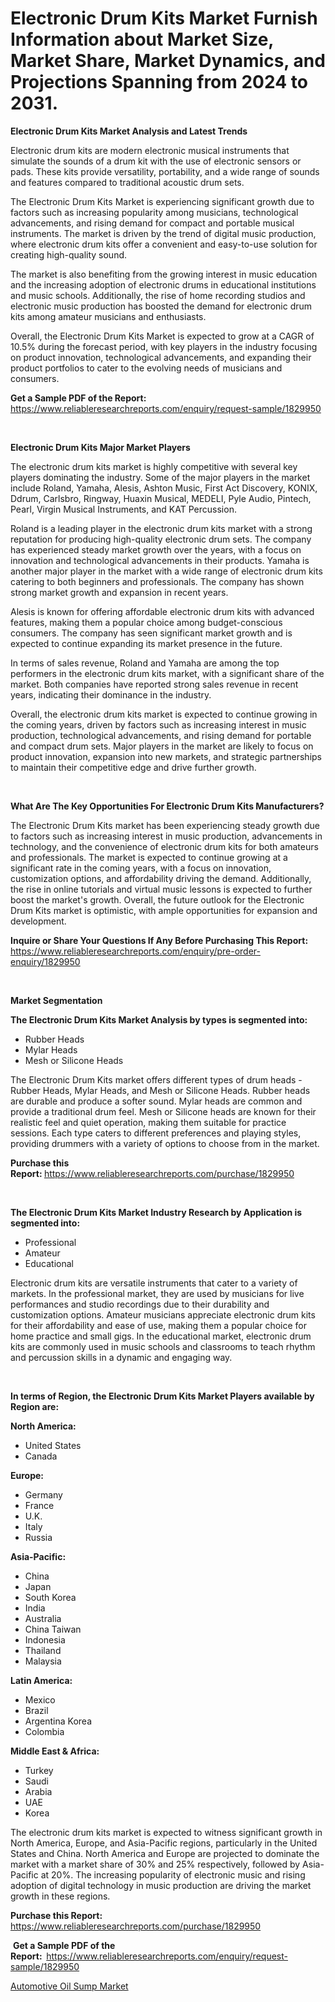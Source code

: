 <p><h1>Electronic Drum Kits Market Furnish Information about Market Size, Market Share, Market Dynamics, and Projections Spanning from 2024 to 2031.</h1></p><p><strong>Electronic Drum Kits Market Analysis and Latest Trends</strong></p>
<p><p>Electronic drum kits are modern electronic musical instruments that simulate the sounds of a drum kit with the use of electronic sensors or pads. These kits provide versatility, portability, and a wide range of sounds and features compared to traditional acoustic drum sets.</p><p>The Electronic Drum Kits Market is experiencing significant growth due to factors such as increasing popularity among musicians, technological advancements, and rising demand for compact and portable musical instruments. The market is driven by the trend of digital music production, where electronic drum kits offer a convenient and easy-to-use solution for creating high-quality sound.</p><p>The market is also benefiting from the growing interest in music education and the increasing adoption of electronic drums in educational institutions and music schools. Additionally, the rise of home recording studios and electronic music production has boosted the demand for electronic drum kits among amateur musicians and enthusiasts.</p><p>Overall, the Electronic Drum Kits Market is expected to grow at a CAGR of 10.5% during the forecast period, with key players in the industry focusing on product innovation, technological advancements, and expanding their product portfolios to cater to the evolving needs of musicians and consumers.</p></p>
<p><strong>Get a Sample PDF of the Report:&nbsp;</strong> <a href="https://www.reliableresearchreports.com/enquiry/request-sample/1829950">https://www.reliableresearchreports.com/enquiry/request-sample/1829950</a></p>
<p>&nbsp;</p>
<p><strong>Electronic Drum Kits Major Market Players</strong></p>
<p><p>The electronic drum kits market is highly competitive with several key players dominating the industry. Some of the major players in the market include Roland, Yamaha, Alesis, Ashton Music, First Act Discovery, KONIX, Ddrum, Carlsbro, Ringway, Huaxin Musical, MEDELI, Pyle Audio, Pintech, Pearl, Virgin Musical Instruments, and KAT Percussion.</p><p>Roland is a leading player in the electronic drum kits market with a strong reputation for producing high-quality electronic drum sets. The company has experienced steady market growth over the years, with a focus on innovation and technological advancements in their products. Yamaha is another major player in the market with a wide range of electronic drum kits catering to both beginners and professionals. The company has shown strong market growth and expansion in recent years.</p><p>Alesis is known for offering affordable electronic drum kits with advanced features, making them a popular choice among budget-conscious consumers. The company has seen significant market growth and is expected to continue expanding its market presence in the future. </p><p>In terms of sales revenue, Roland and Yamaha are among the top performers in the electronic drum kits market, with a significant share of the market. Both companies have reported strong sales revenue in recent years, indicating their dominance in the industry.</p><p>Overall, the electronic drum kits market is expected to continue growing in the coming years, driven by factors such as increasing interest in music production, technological advancements, and rising demand for portable and compact drum sets. Major players in the market are likely to focus on product innovation, expansion into new markets, and strategic partnerships to maintain their competitive edge and drive further growth.</p></p>
<p>&nbsp;</p>
<p><strong>What Are The Key Opportunities For Electronic Drum Kits Manufacturers?</strong></p>
<p><p>The Electronic Drum Kits market has been experiencing steady growth due to factors such as increasing interest in music production, advancements in technology, and the convenience of electronic drum kits for both amateurs and professionals. The market is expected to continue growing at a significant rate in the coming years, with a focus on innovation, customization options, and affordability driving the demand. Additionally, the rise in online tutorials and virtual music lessons is expected to further boost the market's growth. Overall, the future outlook for the Electronic Drum Kits market is optimistic, with ample opportunities for expansion and development.</p></p>
<p><strong>Inquire or Share Your Questions If Any Before Purchasing This Report:</strong> <a href="https://www.reliableresearchreports.com/enquiry/pre-order-enquiry/1829950">https://www.reliableresearchreports.com/enquiry/pre-order-enquiry/1829950</a></p>
<p>&nbsp;</p>
<p><strong>Market Segmentation</strong></p>
<p><strong>The Electronic Drum Kits Market Analysis by types is segmented into:</strong></p>
<p><ul><li>Rubber Heads</li><li>Mylar Heads</li><li>Mesh or Silicone Heads</li></ul></p>
<p><p>The Electronic Drum Kits market offers different types of drum heads - Rubber Heads, Mylar Heads, and Mesh or Silicone Heads. Rubber heads are durable and produce a softer sound. Mylar heads are common and provide a traditional drum feel. Mesh or Silicone heads are known for their realistic feel and quiet operation, making them suitable for practice sessions. Each type caters to different preferences and playing styles, providing drummers with a variety of options to choose from in the market.</p></p>
<p><strong>Purchase this Report:&nbsp;</strong><a href="https://www.reliableresearchreports.com/purchase/1829950">https://www.reliableresearchreports.com/purchase/1829950</a></p>
<p>&nbsp;</p>
<p><strong>The Electronic Drum Kits Market Industry Research by Application is segmented into:</strong></p>
<p><ul><li>Professional</li><li>Amateur</li><li>Educational</li></ul></p>
<p><p>Electronic drum kits are versatile instruments that cater to a variety of markets. In the professional market, they are used by musicians for live performances and studio recordings due to their durability and customization options. Amateur musicians appreciate electronic drum kits for their affordability and ease of use, making them a popular choice for home practice and small gigs. In the educational market, electronic drum kits are commonly used in music schools and classrooms to teach rhythm and percussion skills in a dynamic and engaging way.</p></p>
<p>&nbsp;</p>
<p><strong>In terms of Region, the Electronic Drum Kits Market Players available by Region are:</strong></p>
<p>
    <p> <strong> North America: </strong>
        <ul>
            <li>United States</li>
            <li>Canada</li>
        </ul>
        </p> 
    <p> <strong> Europe: </strong>
        <ul>
            <li>Germany</li>
            <li>France</li>
            <li>U.K.</li>
            <li>Italy</li>
            <li>Russia</li>
        </ul>
        </p> 
    <p> <strong> Asia-Pacific: </strong>
        <ul>
            <li>China</li>
            <li>Japan</li>
            <li>South Korea</li>
            <li>India</li>
            <li>Australia</li>
            <li>China Taiwan</li>
            <li>Indonesia</li>
            <li>Thailand</li>
            <li>Malaysia</li>
        </ul>
        </p> 
    <p> <strong> Latin America: </strong>
        <ul>
            <li>Mexico</li>
            <li>Brazil</li>
            <li>Argentina Korea</li>
            <li>Colombia</li>
        </ul>
        </p> 
    <p> <strong> Middle East & Africa: </strong>
        <ul>
            <li>Turkey</li>
            <li>Saudi</li>
            <li>Arabia</li>
            <li>UAE</li>
            <li>Korea</li>
        </ul>
    </p>
    </p>
<p><p>The electronic drum kits market is expected to witness significant growth in North America, Europe, and Asia-Pacific regions, particularly in the United States and China. North America and Europe are projected to dominate the market with a market share of 30% and 25% respectively, followed by Asia-Pacific at 20%. The increasing popularity of electronic music and rising adoption of digital technology in music production are driving the market growth in these regions.</p></p>
<p><strong>Purchase this Report: </strong><a href="https://www.reliableresearchreports.com/purchase/1829950">https://www.reliableresearchreports.com/purchase/1829950</a></p>
<p>&nbsp;<strong>Get a Sample PDF of the Report:&nbsp;&nbsp;</strong><a href="https://www.reliableresearchreports.com/enquiry/request-sample/1829950">https://www.reliableresearchreports.com/enquiry/request-sample/1829950</a></p>
<p><strong></strong></p>
<p><p><a href="https://shimmer-gardenia-37a.notion.site/Automotive-Oil-Sump-Market-Dynamics-2024-2031-Also-about-Its-Market-Trends-Projections-and-Opport-472c1990cc4d444cb847d9c0922a2f04">Automotive Oil Sump Market</a></p></p>